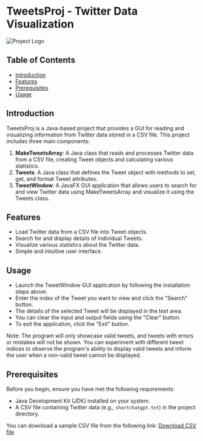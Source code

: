 # TweetsProj - Twitter Data Visualization

![Project Logo](https://github.com/Adamb0lt/TweetsGUI/assets/122646712/87b020ea-f725-49d9-8fa8-79eac0d63510)
 <!-- Include a project logo or screenshot if available -->

## Table of Contents

- [Introduction](#introduction)
- [Features](#features)
- [Prerequisites](#prerequisites)
- [Usage](#usage)

## Introduction

TweetsProj is a Java-based project that provides a GUI for reading and visualizing information from Twitter data stored in a CSV file. This project includes three main components:
1. **MakeTweetsArray**: A Java class that reads and processes Twitter data from a CSV file, creating Tweet objects and calculating various statistics.
2. **Tweets**: A Java class that defines the Tweet object with methods to set, get, and format Tweet attributes.
3. **TweetWindow**: A JavaFX GUI application that allows users to search for and view Twitter data using MakeTweetsArray and visualize it using the Tweets class.

## Features

- Load Twitter data from a CSV file into Tweet objects.
- Search for and display details of individual Tweets.
- Visualize various statistics about the Twitter data.
- Simple and intuitive user interface.

## Usage

- Launch the TweetWindow GUI application by following the installation steps above.
- Enter the index of the Tweet you want to view and click the "Search" button.
- The details of the selected Tweet will be displayed in the text area.
- You can clear the input and output fields using the "Clear" button.
- To exit the application, click the "Exit" button.

Note: The program will only showcase valid tweets, and tweets with errors or mistakes will not be shown. You can experiment with different tweet indices to observe the program's ability to display valid tweets and inform the user when a non-valid tweet cannot be displayed.


## Prerequisites

Before you begin, ensure you have met the following requirements:

- Java Development Kit (JDK) installed on your system.
- A CSV file containing Twitter data (e.g., `shortchatgpt.txt`) in the project directory.

You can download a sample CSV file from the following link:
[Download CSV file](https://www.kaggle.com/datasets/manishabhatt22/tweets-onchatgpt-chatgpt?resource=download)
